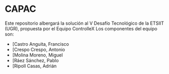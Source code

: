CAPAC
=====

Este repositorio albergará la solución al V Desafío Tecnológico de la ETSIIT (UGR), propuesta por el Equipo ControlleX
Los componentes del equipo son:

* [Castro Anguita, Francisco
* [Crespo Crespo, Antonio 
* [Molina Moreno, Miguel  
* [Ráez Sánchez, Pablo 
* [Ripoll Casas, Adrián 
